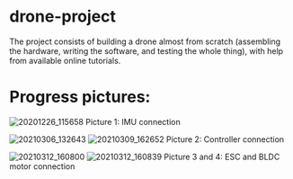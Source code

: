 # drone-project
The project consists of building a drone almost from scratch (assembling the hardware, writing the software, and testing the whole thing), with help from available online tutorials.

# Progress pictures:

![20201226_115658](https://user-images.githubusercontent.com/48731062/114786887-2ad5e380-9d7f-11eb-9937-a43b344bb2ec.jpg)
Picture 1: IMU connection

![20210306_132643](https://user-images.githubusercontent.com/48731062/114786918-31fcf180-9d7f-11eb-816b-d6c8cb6e6f8b.jpg)
![20210309_162652](https://user-images.githubusercontent.com/48731062/114786938-3e814a00-9d7f-11eb-9518-eddec6f89746.jpg)
Picture 2: Controller connection

![20210312_160800](https://user-images.githubusercontent.com/48731062/114786971-49d47580-9d7f-11eb-978e-4d498d35562e.jpg)
![20210312_160839](https://user-images.githubusercontent.com/48731062/114786974-4b9e3900-9d7f-11eb-92c0-da3b3d82f349.jpg)
Picture 3 and 4: ESC and BLDC motor connection
